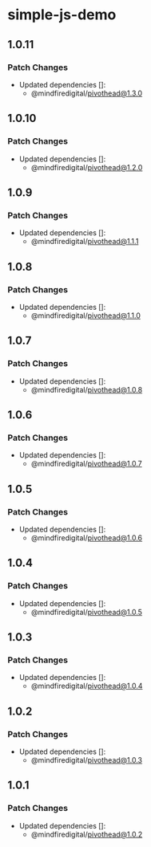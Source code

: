 # simple-js-demo

## 1.0.11

### Patch Changes

- Updated dependencies []:
  - @mindfiredigital/pivothead@1.3.0

## 1.0.10

### Patch Changes

- Updated dependencies []:
  - @mindfiredigital/pivothead@1.2.0

## 1.0.9

### Patch Changes

- Updated dependencies []:
  - @mindfiredigital/pivothead@1.1.1

## 1.0.8

### Patch Changes

- Updated dependencies []:
  - @mindfiredigital/pivothead@1.1.0

## 1.0.7

### Patch Changes

- Updated dependencies []:
  - @mindfiredigital/pivothead@1.0.8

## 1.0.6

### Patch Changes

- Updated dependencies []:
  - @mindfiredigital/pivothead@1.0.7

## 1.0.5

### Patch Changes

- Updated dependencies []:
  - @mindfiredigital/pivothead@1.0.6

## 1.0.4

### Patch Changes

- Updated dependencies []:
  - @mindfiredigital/pivothead@1.0.5

## 1.0.3

### Patch Changes

- Updated dependencies []:
  - @mindfiredigital/pivothead@1.0.4

## 1.0.2

### Patch Changes

- Updated dependencies []:
  - @mindfiredigital/pivothead@1.0.3

## 1.0.1

### Patch Changes

- Updated dependencies []:
  - @mindfiredigital/pivothead@1.0.2

